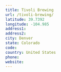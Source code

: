 ```yaml
---
title: Tivoli Brewing
url: /tivoli-brewing/
latitude: 39.7392
longitude: -104.985
address1: 
address2: 
city: Denver
state: Colorado
code: 
country: United States
phone: 
website: 
---
```


